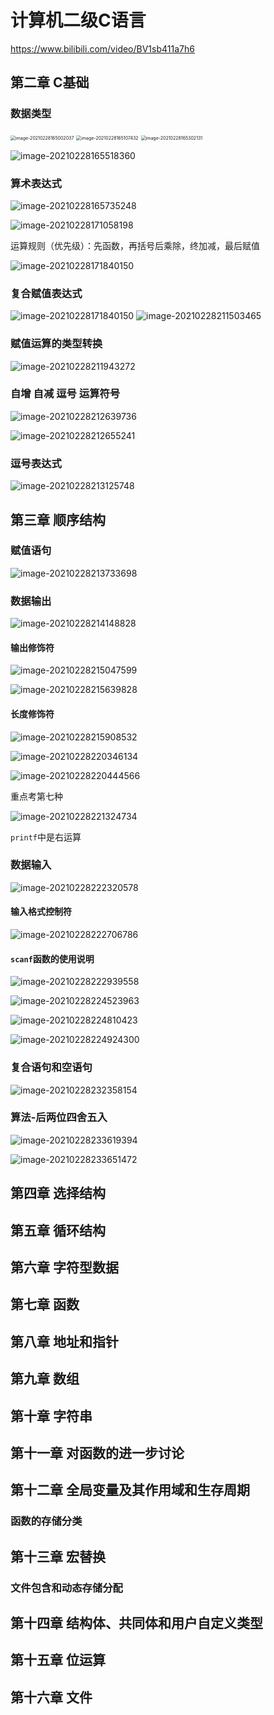 # 计算机二级C语言

https://www.bilibili.com/video/BV1sb411a7h6

## 第二章 C基础

### 数据类型

<img src="计算机二级C语言.assets/image-20210228165002037.png" alt="image-20210228165002037" style="zoom:50%;" />

<img src="计算机二级C语言.assets/image-20210228165107432.png" alt="image-20210228165107432" style="zoom: 50%;" />

<img src="计算机二级C语言.assets/image-20210228165302131.png" alt="image-20210228165302131" style="zoom: 50%;" />

![image-20210228165518360](计算机二级C语言.assets/image-20210228165518360.png)

### 算术表达式

![image-20210228165735248](计算机二级C语言.assets/image-20210228165735248.png)

![image-20210228171058198](计算机二级C语言.assets/image-20210228171058198.png)

运算规则（优先级）：先函数，再括号后乘除，终加减，最后赋值

<img src="计算机二级C语言.assets/image-20210228171840150.png" alt="image-20210228171840150"  />

### 复合赋值表达式

<img src="计算机二级C语言.assets/image-20210228171840150.png" alt="image-20210228171840150"  />

<img src="计算机二级C语言.assets/image-20210228211503465.png" alt="image-20210228211503465"  />

### 赋值运算的类型转换

![image-20210228211943272](计算机二级C语言.assets/image-20210228211943272.png)

### 自增 自减 逗号 运算符号

![image-20210228212639736](计算机二级C语言.assets/image-20210228212639736.png)

![image-20210228212655241](计算机二级C语言.assets/image-20210228212655241.png)

### 逗号表达式

![image-20210228213125748](计算机二级C语言.assets/image-20210228213125748.png)





## 第三章 顺序结构

### 赋值语句

![image-20210228213733698](计算机二级C语言.assets/image-20210228213733698.png)

### 数据输出

![image-20210228214148828](计算机二级C语言.assets/image-20210228214148828.png)

#### 输出修饰符

![image-20210228215047599](计算机二级C语言.assets/image-20210228215047599.png)

![image-20210228215639828](计算机二级C语言.assets/image-20210228215639828.png)

#### 长度修饰符

![image-20210228215908532](计算机二级C语言.assets/image-20210228215908532.png)

![image-20210228220346134](计算机二级C语言.assets/image-20210228220346134.png)

![image-20210228220444566](计算机二级C语言.assets/image-20210228220444566.png)

重点考第七种

![image-20210228221324734](计算机二级C语言.assets/image-20210228221324734.png)

`printf`中是右运算

### 数据输入

![image-20210228222320578](计算机二级C语言.assets/image-20210228222320578.png)

#### 输入格式控制符

![image-20210228222706786](计算机二级C语言.assets/image-20210228222706786.png)

#### `scanf`函数的使用说明

![image-20210228222939558](计算机二级C语言.assets/image-20210228222939558.png)

![image-20210228224523963](计算机二级C语言.assets/image-20210228224523963.png)

![image-20210228224810423](计算机二级C语言.assets/image-20210228224810423.png)

![image-20210228224924300](计算机二级C语言.assets/image-20210228224924300.png)

### 复合语句和空语句

![image-20210228232358154](计算机二级C语言.assets/image-20210228232358154.png)

### 算法-后两位四舍五入

![image-20210228233619394](计算机二级C语言.assets/image-20210228233619394.png)

![image-20210228233651472](计算机二级C语言.assets/image-20210228233651472.png)

## 第四章 选择结构

## 第五章 循环结构

## 第六章 字符型数据

## 第七章 函数

## 第八章 地址和指针

## 第九章 数组

## 第十章 字符串

## 第十一章 对函数的进一步讨论

## 第十二章 全局变量及其作用域和生存周期

### 函数的存储分类

## 第十三章 宏替换

### 文件包含和动态存储分配

## 第十四章 结构体、共同体和用户自定义类型

## 第十五章 位运算

## 第十六章 文件
